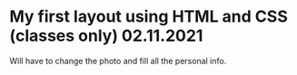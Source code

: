 # My first layout using HTML and CSS (classes only) 02.11.2021

Will have to change the photo and fill all the personal info.

